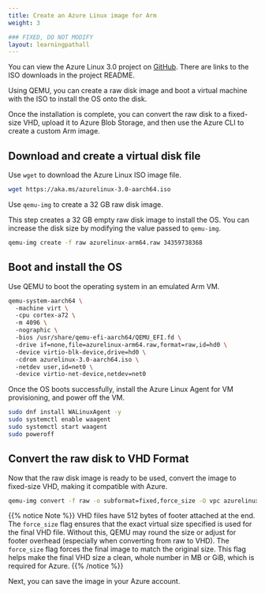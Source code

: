 ```yaml
---
title: Create an Azure Linux image for Arm 
weight: 3

### FIXED, DO NOT MODIFY
layout: learningpathall
---
```


You can view the Azure Linux 3.0 project on [GitHub](https://github.com/microsoft/azurelinux). There are links to the ISO downloads in the project README.

Using QEMU, you can create a raw disk image and boot a virtual machine with the ISO to install the OS onto the disk. 

Once the installation is complete, you can convert the raw disk to a fixed-size VHD, upload it to Azure Blob Storage, and then use the Azure CLI to create a custom Arm image. 

## Download and create a virtual disk file

Use `wget` to download the Azure Linux ISO image file.

```bash
wget https://aka.ms/azurelinux-3.0-aarch64.iso
```

Use `qemu-img` to create a 32 GB raw disk image.

This step creates a 32 GB empty raw disk image to install the OS. You can increase the disk size by modifying the value passed to `qemu-img`. 

```bash
qemu-img create -f raw azurelinux-arm64.raw 34359738368
```

## Boot and install the OS

Use QEMU to boot the operating system in an emulated Arm VM.

```bash
qemu-system-aarch64 \ 
  -machine virt \ 
  -cpu cortex-a72 \ 
  -m 4096 \ 
  -nographic \ 
  -bios /usr/share/qemu-efi-aarch64/QEMU_EFI.fd \ 
  -drive if=none,file=azurelinux-arm64.raw,format=raw,id=hd0 \ 
  -device virtio-blk-device,drive=hd0 \ 
  -cdrom azurelinux-3.0-aarch64.iso \ 
  -netdev user,id=net0 \ 
  -device virtio-net-device,netdev=net0
```

Once the OS boots successfully, install the Azure Linux Agent for VM provisioning, and power off the VM.

```bash
sudo dnf install WALinuxAgent -y 
sudo systemctl enable waagent 
sudo systemctl start waagent 
sudo poweroff
```

## Convert the raw disk to VHD Format

Now that the raw disk image is ready to be used, convert the image to fixed-size VHD, making it compatible with Azure.

```bash
qemu-img convert -f raw -o subformat=fixed,force_size -O vpc azurelinux-arm64.raw azurelinux-arm64.vhd
```

{{% notice Note %}}
VHD files have 512 bytes of footer attached at the end. The `force_size` flag ensures that the exact virtual size specified is used for the final VHD file. Without this, QEMU may round the size or adjust for footer overhead (especially when converting from raw to VHD). The `force_size` flag forces the final image to match the original size. This flag helps make the final VHD size a clean, whole number in MB or GiB, which is required for Azure.
{{% /notice %}}

Next, you can save the image in your Azure account. 

